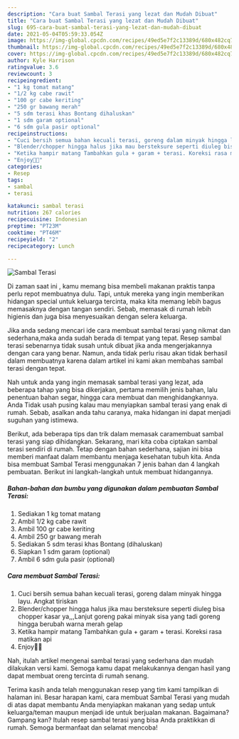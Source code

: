 ```yaml
---
description: "Cara buat Sambal Terasi yang lezat dan Mudah Dibuat"
title: "Cara buat Sambal Terasi yang lezat dan Mudah Dibuat"
slug: 695-cara-buat-sambal-terasi-yang-lezat-dan-mudah-dibuat
date: 2021-05-04T05:59:33.054Z
image: https://img-global.cpcdn.com/recipes/49ed5e7f2c13389d/680x482cq70/sambal-terasi-foto-resep-utama.jpg
thumbnail: https://img-global.cpcdn.com/recipes/49ed5e7f2c13389d/680x482cq70/sambal-terasi-foto-resep-utama.jpg
cover: https://img-global.cpcdn.com/recipes/49ed5e7f2c13389d/680x482cq70/sambal-terasi-foto-resep-utama.jpg
author: Kyle Harrison
ratingvalue: 3.6
reviewcount: 3
recipeingredient:
- "1 kg tomat matang"
- "1/2 kg cabe rawit"
- "100 gr cabe keriting"
- "250 gr bawang merah"
- "5 sdm terasi khas Bontang dihaluskan"
- "1 sdm garam optional"
- "6 sdm gula pasir optional"
recipeinstructions:
- "Cuci bersih semua bahan kecuali terasi, goreng dalam minyak hingga layu. Angkat tiriskan"
- "Blender/chopper hingga halus jika mau bersteksure seperti diuleg bisa chopper kasar ya,,,Lanjut goreng pakai minyak sisa yang tadi goreng hingga berubah warna merah gelap"
- "Ketika hampir matang Tambahkan gula + garam + terasi. Koreksi rasa matikan api"
- "Enjoy🤤😘"
categories:
- Resep
tags:
- sambal
- terasi

katakunci: sambal terasi 
nutrition: 267 calories
recipecuisine: Indonesian
preptime: "PT23M"
cooktime: "PT46M"
recipeyield: "2"
recipecategory: Lunch

---
```



![Sambal Terasi](https://img-global.cpcdn.com/recipes/49ed5e7f2c13389d/680x482cq70/sambal-terasi-foto-resep-utama.jpg)

Di zaman  saat ini , kamu memang bisa membeli makanan praktis tanpa perlu repot membuatnya dulu. Tapi, untuk mereka yang ingin memberikan hidangan special untuk keluarga tercinta, maka kita memang lebih bagus memasaknya dengan tangan sendiri. Sebab, memasak di rumah lebih higienis dan juga bisa menyesuaikan dengan selera keluarga.

Jika anda sedang mencari ide cara membuat sambal terasi yang nikmat dan sederhana,maka anda sudah berada di tempat yang tepat. Resep sambal terasi  sebenarnya tidak susah untuk dibuat jika anda mengerjakannya dengan cara yang benar. Namun, anda tidak perlu risau akan tidak berhasil dalam membuatnya 
karena dalam artikel ini kami akan membahas sambal terasi dengan tepat.  



Nah untuk anda yang ingin memasak sambal terasi yang lezat, ada beberapa tahap yang bisa dikerjakan, pertama memilih jenis bahan, lalu penentuan bahan segar, hingga cara membuat dan menghidangkannya. Anda Tidak usah pusing kalau mau menyiapkan sambal terasi yang enak di rumah. Sebab, asalkan anda  tahu caranya, maka hidangan ini dapat menjadi suguhan yang istimewa.

Berikut, ada beberapa tips dan trik dalam memasak caramembuat sambal terasi yang siap dihidangkan. Sekarang, mari kita coba ciptakan sambal terasi sendiri di rumah. Tetap dengan bahan sederhana, sajian ini bisa memberi manfaat dalam membantu menjaga kesehatan tubuh kita. Anda bisa membuat Sambal Terasi menggunakan 7 jenis bahan dan 4 langkah pembuatan. Berikut ini langkah-langkah untuk membuat hidangannya.

<!--inarticleads1-->

##### Bahan-bahan dan bumbu yang digunakan dalam pembuatan Sambal Terasi:

1. Sediakan 1 kg tomat matang
1. Ambil 1/2 kg cabe rawit
1. Ambil 100 gr cabe keriting
1. Ambil 250 gr bawang merah
1. Sediakan 5 sdm terasi khas Bontang (dihaluskan)
1. Siapkan 1 sdm garam (optional)
1. Ambil 6 sdm gula pasir (optional)




<!--inarticleads2-->

##### Cara membuat Sambal Terasi:

1. Cuci bersih semua bahan kecuali terasi, goreng dalam minyak hingga layu. Angkat tiriskan
1. Blender/chopper hingga halus jika mau bersteksure seperti diuleg bisa chopper kasar ya,,,Lanjut goreng pakai minyak sisa yang tadi goreng hingga berubah warna merah gelap
1. Ketika hampir matang Tambahkan gula + garam + terasi. Koreksi rasa matikan api
1. Enjoy🤤😘




Nah, itulah artikel mengenai  sambal terasi  yang sederhana dan mudah dilakukan versi kami. Semoga kamu dapat melakukannya dengan hasil yang dapat membuat oreng tercinta di rumah senang. 

Terima kasih anda telah menggunakan resep yang tim kami tampilkan di halaman ini. Besar harapan kami, cara membuat  Sambal Terasi yang mudah di atas dapat membantu Anda menyiapkan makanan yang sedap untuk keluarga/teman maupun menjadi ide untuk berjualan makanan. Bagaimana? Gampang kan? Itulah resep sambal terasi yang bisa Anda praktikkan di rumah. Semoga bermanfaat dan selamat mencoba!

